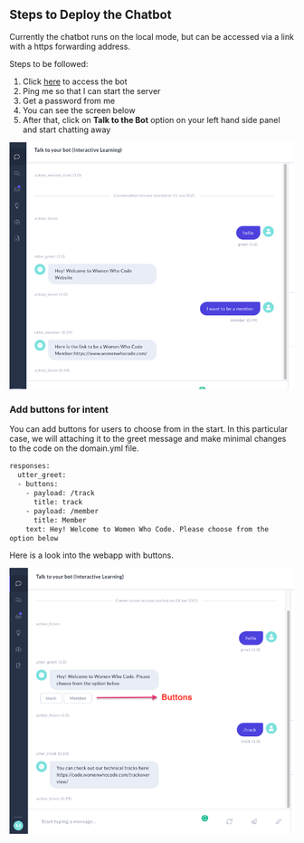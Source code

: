## Steps to Deploy the Chatbot

Currently the chatbot runs on the local mode, but can be accessed via a link with a https forwarding address. 

Steps to be followed:
1. Click [here](http://d20eaba40d6c.ngrok.io/) to access the bot
2. Ping me so that I can start the server
3. Get a password from me
4. You can see the screen below
5. After that, click on **Talk to the Bot** option on your left hand side panel and start chatting away

<img src="images/webapp.png">

### Add buttons for intent

You can add buttons for users to choose from in the start. In this particular case, we will attaching it to the greet message and make minimal changes to the code on the domain.yml file.

```
responses:
  utter_greet:
  - buttons:
    - payload: /track
      title: track
    - payload: /member
      title: Member
    text: Hey! Welcome to Women Who Code. Please choose from the option below
  ```

Here is a look into the webapp with buttons.

<img src="images/buttons.png">
